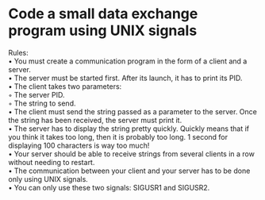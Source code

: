 # Code a small data exchange program using UNIX signals

Rules: </br>
• You must create a communication program in the form of a client and a server. </br>
• The server must be started first. After its launch, it has to print its PID. </br>
• The client takes two parameters:  </br>
 ◦ The server PID.  </br>
 ◦ The string to send.  </br>
• The client must send the string passed as a parameter to the server.
Once the string has been received, the server must print it.  </br>
• The server has to display the string pretty quickly. Quickly means that if you think
it takes too long, then it is probably too long.
1 second for displaying 100 characters is way too much!  </br>
• Your server should be able to receive strings from several clients in a row without
needing to restart.  </br>
• The communication between your client and your server has to be done only using
UNIX signals.  </br>
• You can only use these two signals: SIGUSR1 and SIGUSR2.
